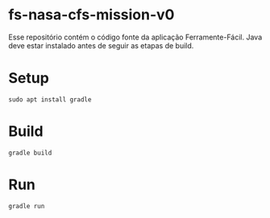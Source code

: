 # fs-nasa-cfs-mission-v0
Esse repositório contém o código fonte da aplicação Ferramente-Fácil.
Java deve estar instalado antes de seguir as etapas de build.


# Setup

    sudo apt install gradle

# Build

    gradle build

# Run

    gradle run
